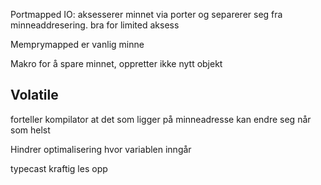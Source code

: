 
Portmapped IO: aksesserer minnet via porter og separerer seg fra minneaddresering. bra for limited aksess

Memprymapped er vanlig minne

Makro for å spare minnet, oppretter ikke nytt objekt

## Volatile 
forteller kompilator at det som ligger på minneadresse kan endre seg når som helst

Hindrer optimalisering hvor variablen inngår

typecast kraftig les opp